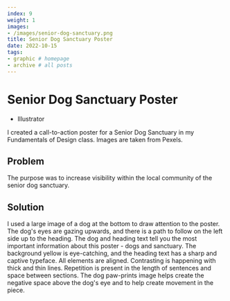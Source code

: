 ```yaml
---
index: 9
weight: 1
images:
- /images/senior-dog-sanctuary.png
title: Senior Dog Sanctuary Poster
date: 2022-10-15
tags:
- graphic # homepage
- archive # all posts
---
```


# Senior Dog Sanctuary Poster
- Illustrator

I created a call-to-action poster for a Senior Dog Sanctuary in my Fundamentals of Design class. Images are taken from Pexels. 

## Problem
The purpose was to increase visibility within the local community of the senior dog sanctuary.

## Solution
I used a large image of a dog at the bottom to draw attention to the poster. The dog's eyes are gazing upwards, and there is a path to follow on the left side up to the heading. The dog and heading text tell you the most important information about this poster - dogs and sanctuary. The background yellow is eye-catching, and the heading text has a sharp and captive typeface. All elements are aligned. Contrasting is happening with thick and thin lines. Repetition is present in the length of sentences and space between sections. The dog paw-prints image helps create the negative space above the dog's eye and to help create movement in the piece.
